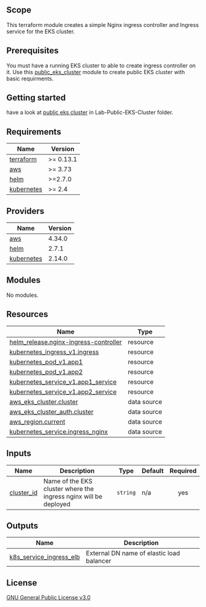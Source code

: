 ## Scope
This terraform module creates a simple Nginx ingress controller and Ingress service for the EKS cluster.

## Prerequisites
You must have a running EKS cluster to able to create ingress controller on it.
Use this [public_eks_cluster](https://github.com/ghfaha/public_eks_cluster) module to create public EKS cluster with basic requirments.
## Getting started
have a look at [public eks cluster](https://github.com/ghfaha/public_eks_cluster/blob/main/Lab-Public-EKS-Cluster/public-eks-cluster.tf) in Lab-Public-EKS-Cluster
folder.

<!-- BEGIN_TF_DOCS -->
## Requirements

| Name | Version |
|------|---------|
| <a name="requirement_terraform"></a> [terraform](#requirement\_terraform) | >= 0.13.1 |
| <a name="requirement_aws"></a> [aws](#requirement\_aws) | >= 3.73 |
| <a name="requirement_helm"></a> [helm](#requirement\_helm) | >=2.7.0 |
| <a name="requirement_kubernetes"></a> [kubernetes](#requirement\_kubernetes) | >= 2.4 |

## Providers

| Name | Version |
|------|---------|
| <a name="provider_aws"></a> [aws](#provider\_aws) | 4.34.0 |
| <a name="provider_helm"></a> [helm](#provider\_helm) | 2.7.1 |
| <a name="provider_kubernetes"></a> [kubernetes](#provider\_kubernetes) | 2.14.0 |

## Modules

No modules.

## Resources

| Name | Type |
|------|------|
| [helm_release.nginx-ingress-controller](https://registry.terraform.io/providers/hashicorp/helm/latest/docs/resources/release) | resource |
| [kubernetes_ingress_v1.ingress](https://registry.terraform.io/providers/hashicorp/kubernetes/latest/docs/resources/ingress_v1) | resource |
| [kubernetes_pod_v1.app1](https://registry.terraform.io/providers/hashicorp/kubernetes/latest/docs/resources/pod_v1) | resource |
| [kubernetes_pod_v1.app2](https://registry.terraform.io/providers/hashicorp/kubernetes/latest/docs/resources/pod_v1) | resource |
| [kubernetes_service_v1.app1_service](https://registry.terraform.io/providers/hashicorp/kubernetes/latest/docs/resources/service_v1) | resource |
| [kubernetes_service_v1.app2_service](https://registry.terraform.io/providers/hashicorp/kubernetes/latest/docs/resources/service_v1) | resource |
| [aws_eks_cluster.cluster](https://registry.terraform.io/providers/hashicorp/aws/latest/docs/data-sources/eks_cluster) | data source |
| [aws_eks_cluster_auth.cluster](https://registry.terraform.io/providers/hashicorp/aws/latest/docs/data-sources/eks_cluster_auth) | data source |
| [aws_region.current](https://registry.terraform.io/providers/hashicorp/aws/latest/docs/data-sources/region) | data source |
| [kubernetes_service.ingress_nginx](https://registry.terraform.io/providers/hashicorp/kubernetes/latest/docs/data-sources/service) | data source |

## Inputs

| Name | Description | Type | Default | Required |
|------|-------------|------|---------|:--------:|
| <a name="input_cluster_id"></a> [cluster\_id](#input\_cluster\_id) | Name of the EKS cluster where the ingress nginx will be deployed | `string` | n/a | yes |

## Outputs

| Name | Description |
|------|-------------|
| <a name="output_k8s_service_ingress_elb"></a> [k8s\_service\_ingress\_elb](#output\_k8s\_service\_ingress\_elb) | External DN name of elastic load balancer |
<!-- END_TF_DOCS -->
## License
[GNU General Public License v3.0](https://github.com/Noura98Houssien/simple-nginx-ingress-controller/blob/master/LICENSE)

